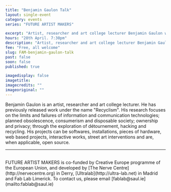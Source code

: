 ```yaml
---
title: "Benjamin Gaulon Talk"
layout: single-event
category: events
series: "FUTURE ARTIST MAKERS"

excerpt: "Artist, researcher and art college lecturer Benjamin Gaulon will be presenting his work"
hours: "28th April. 7:30pm"
description: "Artist, researcher and art college lecturer Benjamin Gaulon will be presenting his work"
fee: "Free, all welcome"
slug: FAM-benjamin-gaulon-talk
past: false
soon: false
published: true

imagedisplay: false
imagetitle:
imagecredits: ""
imageoriginal: ""
---
```


Benjamin Gaulon is an artist, researcher and art college lecturer. He has previously released work under the name "Recyclism". His research focuses on the limits and failures of information and communication technologies; planned obsolescence, consumerism and disposable society; ownership and privacy; through the exploration of détournement, hacking and recycling. His projects can be softwares, installations, pieces of hardware, web based projects, interactive works, street art interventions and are, when applicable, open source.

---
<br/>
FUTURE ARTIST MAKERS is co-funded by Creative Europe programme of the European Union, and developed by [The Nerve Centre](http://nervecentre.org) in Derry, [Ultralab](http://ultra-lab.net) in Madrid and Fab Lab Limerick. To contact us, please email [fablab@saul.ie](mailto:fablab@saul.ie)
